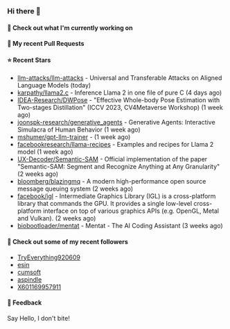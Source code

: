 ### Hi there 👋

#### 👷 Check out what I'm currently working on

#### 🔨 My recent Pull Requests


#### ⭐ Recent Stars

- [llm-attacks/llm-attacks](https://github.com/llm-attacks/llm-attacks) - Universal and Transferable Attacks on Aligned Language Models (today)
- [karpathy/llama2.c](https://github.com/karpathy/llama2.c) - Inference Llama 2 in one file of pure C (4 days ago)
- [IDEA-Research/DWPose](https://github.com/IDEA-Research/DWPose) - &#34;Effective Whole-body Pose Estimation with Two-stages Distillation&#34; (ICCV 2023, CV4Metaverse Workshop) (1 week ago)
- [joonspk-research/generative_agents](https://github.com/joonspk-research/generative_agents) - Generative Agents: Interactive Simulacra of Human Behavior (1 week ago)
- [mshumer/gpt-llm-trainer](https://github.com/mshumer/gpt-llm-trainer) -  (1 week ago)
- [facebookresearch/llama-recipes](https://github.com/facebookresearch/llama-recipes) - Examples and recipes for Llama 2 model (1 week ago)
- [UX-Decoder/Semantic-SAM](https://github.com/UX-Decoder/Semantic-SAM) - Official implementation of the paper &#34;Semantic-SAM: Segment and Recognize Anything at Any Granularity&#34; (2 weeks ago)
- [bloomberg/blazingmq](https://github.com/bloomberg/blazingmq) - A modern high-performance open source message queuing system (2 weeks ago)
- [facebook/igl](https://github.com/facebook/igl) - Intermediate Graphics Library (IGL) is a cross-platform library that commands the GPU. It provides a single low-level cross-platform interface on top of various graphics APIs (e.g. OpenGL, Metal and Vulkan). (2 weeks ago)
- [biobootloader/mentat](https://github.com/biobootloader/mentat) - Mentat - The AI Coding Assistant  (3 weeks ago)

#### 👯 Check out some of my recent followers

- [TryEverything920609](https://github.com/TryEverything920609)
- [esin](https://github.com/esin)
- [cumsoft](https://github.com/cumsoft)
- [aspindle](https://github.com/aspindle)
- [X601169957911](https://github.com/X601169957911)

#### 💬 Feedback

Say Hello, I don't bite!